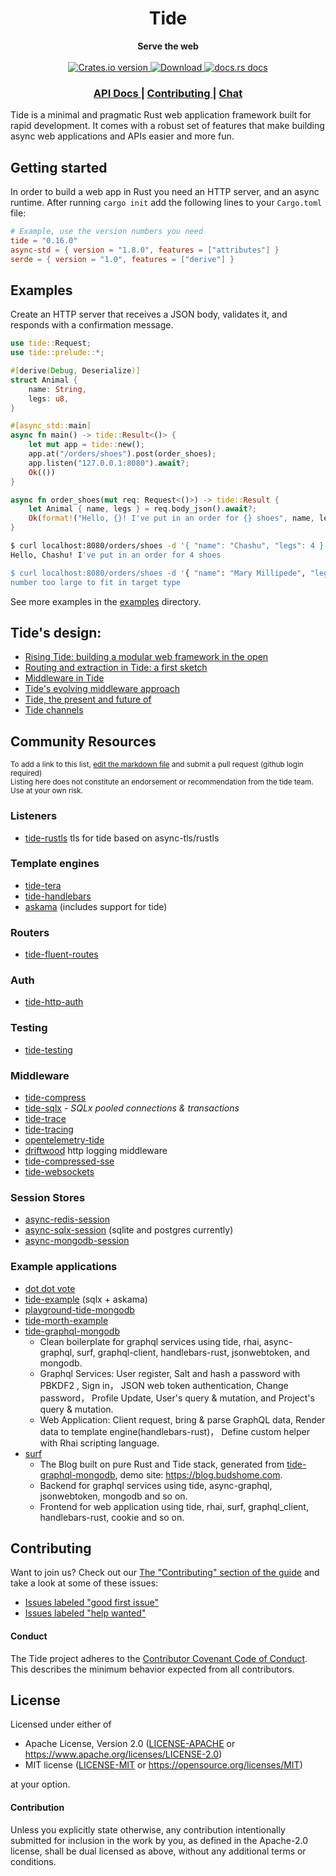 <h1 align="center">Tide</h1>
<div align="center">
 <strong>
   Serve the web
 </strong>
</div>

<br />

<div align="center">
  <!-- Crates version -->
  <a href="https://crates.io/crates/tide">
    <img src="https://img.shields.io/crates/v/tide.svg?style=flat-square"
    alt="Crates.io version" />
  </a>
  <!-- Downloads -->
  <a href="https://crates.io/crates/tide">
    <img src="https://img.shields.io/crates/d/tide.svg?style=flat-square"
      alt="Download" />
  </a>
  <!-- docs.rs docs -->
  <a href="https://docs.rs/tide">
    <img src="https://img.shields.io/badge/docs-latest-blue.svg?style=flat-square"
      alt="docs.rs docs" />
  </a>
</div>

<div align="center">
  <h3>
    <a href="https://docs.rs/tide">
      API Docs
    </a>
    <span> | </span>
    <a href="https://github.com/http-rs/tide/blob/main/.github/CONTRIBUTING.md">
      Contributing
    </a>
    <span> | </span>
    <a href="https://discord.gg/x2gKzst">
      Chat
    </a>
  </h3>
</div>

Tide is a minimal and pragmatic Rust web application framework built for
rapid development. It comes with a robust set of features that make building
async web applications and APIs easier and more fun.

## Getting started

In order to build a web app in Rust you need an HTTP server, and an async
runtime. After running `cargo init` add the following lines to your
`Cargo.toml` file:

```toml
# Example, use the version numbers you need
tide = "0.16.0"
async-std = { version = "1.8.0", features = ["attributes"] }
serde = { version = "1.0", features = ["derive"] }
```

## Examples

Create an HTTP server that receives a JSON body, validates it, and responds
with a confirmation message.

```rust
use tide::Request;
use tide::prelude::*;

#[derive(Debug, Deserialize)]
struct Animal {
    name: String,
    legs: u8,
}

#[async_std::main]
async fn main() -> tide::Result<()> {
    let mut app = tide::new();
    app.at("/orders/shoes").post(order_shoes);
    app.listen("127.0.0.1:8080").await?;
    Ok(())
}

async fn order_shoes(mut req: Request<()>) -> tide::Result {
    let Animal { name, legs } = req.body_json().await?;
    Ok(format!("Hello, {}! I've put in an order for {} shoes", name, legs).into())
}
```

```sh
$ curl localhost:8080/orders/shoes -d '{ "name": "Chashu", "legs": 4 }'
Hello, Chashu! I've put in an order for 4 shoes

$ curl localhost:8080/orders/shoes -d '{ "name": "Mary Millipede", "legs": 750 }'
number too large to fit in target type
```

See more examples in the [examples](https://github.com/http-rs/tide/tree/main/examples) directory.

## Tide's design:
- [Rising Tide: building a modular web framework in the open](https://rustasync.github.io/team/2018/09/11/tide.html)
- [Routing and extraction in Tide: a first sketch](https://rustasync.github.io/team/2018/10/16/tide-routing.html)
- [Middleware in Tide](https://rustasync.github.io/team/2018/11/07/tide-middleware.html)
- [Tide's evolving middleware approach](https://rustasync.github.io/team/2018/11/27/tide-middleware-evolution.html)
- [Tide, the present and future of](https://blog.yoshuawuyts.com/tide/)
- [Tide channels](https://blog.yoshuawuyts.com/tide-channels/)

## Community Resources
<sub>To add a link to this list, [edit the markdown
file](https://github.com/http-rs/tide/edit/main/README.md) and
submit a pull request (github login required)</sub><br/><sup>Listing here
does not constitute an endorsement or recommendation from the tide
team. Use at your own risk.</sup>

### Listeners
* [tide-rustls](https://github.com/http-rs/tide-rustls) tls for tide based on async-tls/rustls

### Template engines
* [tide-tera](https://github.com/jbr/tide-tera)
* [tide-handlebars](https://github.com/No9/tide-handlebars)
* [askama](https://github.com/djc/askama) (includes support for tide)

### Routers
* [tide-fluent-routes](https://github.com/mendelt/tide-fluent-routes)

### Auth
* [tide-http-auth](https://github.com/chrisdickinson/tide-http-auth)

### Testing
* [tide-testing](https://github.com/jbr/tide-testing)

### Middleware
* [tide-compress](https://github.com/Fishrock123/tide-compress)
* [tide-sqlx](https://github.com/eaze/tide-sqlx) - _SQLx pooled connections & transactions_
* [tide-trace](https://github.com/no9/tide-trace)
* [tide-tracing](https://github.com/ethanboxx/tide-tracing)
* [opentelemetry-tide](https://github.com/asaaki/opentelemetry-tide)
* [driftwood](https://github.com/jbr/driftwood) http logging middleware
* [tide-compressed-sse](https://github.com/Yarn/tide_compressed_sse)
* [tide-websockets](https://github.com/http-rs/tide-websockets)

### Session Stores
* [async-redis-session](https://github.com/jbr/async-redis-session)
* [async-sqlx-session](https://github.com/jbr/async-sqlx-session) (sqlite and postgres currently)
* [async-mongodb-session](https://github.com/yoshuawuyts/async-mongodb-session/)

### Example applications
* [dot dot vote](https://github.com/rtyler/dotdotvote/)
* [tide-example](https://github.com/jbr/tide-example) (sqlx + askama)
* [playground-tide-mongodb](https://github.com/yoshuawuyts/playground-tide-mongodb)
* [tide-morth-example](https://github.com/No9/tide-morth-example/)
* [tide-graphql-mongodb](https://github.com/zzy/tide-graphql-mongodb)
  - Clean boilerplate for graphql services using tide, rhai, async-graphql, surf, graphql-client, handlebars-rust, jsonwebtoken, and mongodb.
  - Graphql Services: User register, Salt and hash a password with PBKDF2 , Sign in， JSON web token authentication, Change password， Profile Update, User's query & mutation, and Project's query & mutation.
  - Web Application: Client request, bring & parse GraphQL data, Render data to template engine(handlebars-rust)， Define custom helper with Rhai scripting language.
* [surf](https://github.com/zzy/surf)
  - The Blog built on pure Rust and Tide stack, generated from [tide-graphql-mongodb](https://github.com/zzy/tide-graphql-mongodb), demo site: https://blog.budshome.com.
  - Backend for graphql services using tide, async-graphql, jsonwebtoken, mongodb and so on.
  - Frontend for web application using tide, rhai, surf, graphql_client, handlebars-rust, cookie and so on.

## Contributing
Want to join us? Check out our [The "Contributing" section of the
guide][contributing] and take a look at some of these issues:

- [Issues labeled "good first issue"][good-first-issue]
- [Issues labeled "help wanted"][help-wanted]

#### Conduct

The Tide project adheres to the [Contributor Covenant Code of
Conduct](https://github.com/http-rs/tide/blob/main/.github/CODE_OF_CONDUCT.md).
This describes the minimum behavior expected from all contributors.

## License

Licensed under either of

- Apache License, Version 2.0 ([LICENSE-APACHE](LICENSE-APACHE) or https://www.apache.org/licenses/LICENSE-2.0)
- MIT license ([LICENSE-MIT](LICENSE-MIT) or https://opensource.org/licenses/MIT)

at your option.

#### Contribution

Unless you explicitly state otherwise, any contribution intentionally submitted
for inclusion in the work by you, as defined in the Apache-2.0 license, shall be
dual licensed as above, without any additional terms or conditions.

[releases]: https://github.com/http-rs/tide/releases
[contributing]: https://github.com/http-rs/tide/blob/main/.github/CONTRIBUTING.md
[good-first-issue]: https://github.com/http-rs/tide/labels/good%20first%20issue
[help-wanted]: https://github.com/http-rs/tide/labels/help%20wanted
